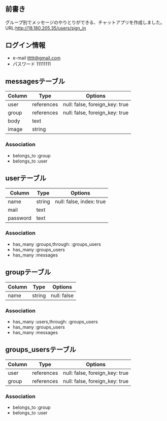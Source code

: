 
## 前書き
グループ別でメッセージのやりとりができる、チャットアプリを作成しました。
URL:http://18.180.205.35/users/sign_in

## ログイン情報
- e-mail
ttttt@gmail.com
- パスワード
11111111

## messagesテーブル

|Column|Type|Options|
|------|----|-------|
|user|references|null: false, foreign_key: true|
|group|references|null: false, foreign_key: true|
|body|text||
|image|string||

### Association
- belongs_to :group
- belongs_to :user

## userテーブル

|Column|Type|Options|
|------|----|-------|
|name|string|null: false, index: true|
|mail|text||
|password|text||

### Association
- has_many :groups,through: :groups_users
- has_many  :groups_users
- has_many :messages


## groupテーブル

|Column|Type|Options|
|------|----|-------|
|name|string|null: false|

### Association
- has_many :users,through: :groups_users
- has_many  :groups_users
- has_many :messages

## groups_usersテーブル

|Column|Type|Options|
|------|----|-------|
|user|references|null: false, foreign_key: true|
|group|references|null: false, foreign_key: true|

### Association
- belongs_to :group
- belongs_to :user
